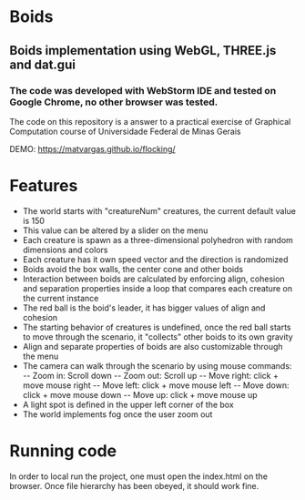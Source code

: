 # Boids
## Boids implementation using WebGL, THREE.js and dat.gui
### The code was developed with WebStorm IDE and tested on Google Chrome, no other browser was tested.

The code on this repository is a answer to a practical exercise of Graphical Computation course of Universidade Federal de Minas Gerais


DEMO: https://matvargas.github.io/flocking/


# Features

- The world starts with "creatureNum" creatures, the current default value is 150
- This value can be altered by a slider on the menu
- Each creature is spawn as a three-dimensional polyhedron with random dimensions and colors
- Each creature has it own speed vector and the direction is randomized
- Boids avoid the box walls, the center cone and other boids
- Interaction between boids are calculated by enforcing align, cohesion and separation properties inside a loop that compares each creature on the current instance
- The red ball is the boid's leader, it has bigger values of align and cohesion
- The starting behavior of creatures is undefined, once the red ball starts to move through the scenario, it "collects" other boids to its own gravity
- Align and separate properties of boids are also customizable through the menu
- The camera can walk through the scenario by using mouse commands:
-- Zoom in: Scroll down
-- Zoom out: Scroll up
-- Move right: click + move mouse right
-- Move left: click + move mouse left
-- Move down: click + move mouse down
-- Move up: click + move mouse up
- A light spot is defined in the upper left corner of the box
- The world implements fog once the user zoom out

# Running code
In order to local run the project, one must open the index.html on the browser. 
Once file hierarchy has been obeyed, it should work fine.

